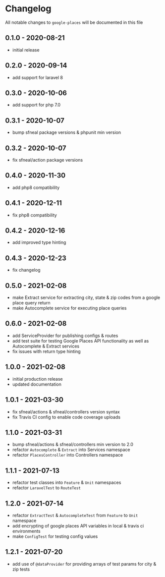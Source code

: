 # Changelog

All notable changes to `google-places` will be documented in this file

## 0.1.0 - 2020-08-21
- initial release


## 0.2.0 - 2020-09-14
- add support for laravel 8


## 0.3.0 - 2020-10-06
- add support for php 7.0


## 0.3.1 - 2020-10-07
- bump sfneal package versions & phpunit min version


## 0.3.2 - 2020-10-07
- fix sfneal/action package versions


## 0.4.0 - 2020-11-30
- add php8 compatibility


## 0.4.1 - 2020-12-11
- fix php8 compatibility


## 0.4.2 - 2020-12-16
- add improved type hinting


## 0.4.3 - 2020-12-23
- fix changelog


## 0.5.0 - 2021-02-08
- make Extract service for extracting city, state & zip codes from a google place query return
- make Autocomplete service for executing place queries


## 0.6.0 - 2021-02-08
- add ServiceProvider for publishing configs & routes
- add test suite for testing Google Places API functionality as well as Autocomplete & Extract services
- fix issues with return type hinting


## 1.0.0 - 2021-02-08
- initial production release
- updated documentation


## 1.0.1 - 2021-03-30
- fix sfneal/actions & sfneal/controllers version syntax
- fix Travis CI config to enable code coverage uploads


## 1.1.0 - 2021-03-31
- bump sfneal/actions & sfneal/controllers min version to 2.0
- refactor `Autocomplete` & `Extract` into Services namespace
- refactor `PlacesController` into Controllers namespace


## 1.1.1 - 2021-07-13
- refactor test classes into `Feature` & `Unit` namespaces
- refactor `LaravelTest` to `RouteTest`


## 1.2.0 - 2021-07-14
- refactor `ExtractTest` & `AutocompleteTest` from `Feature` to `Unit` namespace
- add encrypting of google places API variables in local & travis ci environments
- make `ConfigTest` for testing config values


## 1.2.1 - 2021-07-20
- add use of `@dataProvider` for providing arrays of test params for city & zip tests
